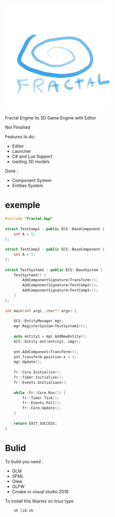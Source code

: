 <p align="left">
  <img src="res/Graphics/Logo.png" width="350" height="350">
</p>

Fractal Engine its 3D Game Engine with Editor

Not Finished

Features to do:

* Editor
* Launcher
* C# and Lua Support
* loading 3D models

Done :
* Component System
* Entities System

# exemple

```cpp
#include "fractal.hpp"

struct TestComp1 : public ECS::BaseComponent {
	int A = 5;
};

struct TestComp2 : public ECS::BaseComponent {
	int A = 5;
};

struct TestSystem1 : public ECS::BaseSystem {
	TestSystem3() {
		AddComponentSignature<Transform>();
		AddComponentSignature<TestComp2>();
		AddComponentSignature<TestComp1>();
	}
};

int main(int argc, char** argv) {

	ECS::EntityManager mgr;
	mgr.RegisterSystem<TestSystem1>();

	auto entity1 = mgr.AddNewEntity();
	ECS::Entity ent(entity1, &mgr);

	ent.AddComponent<Transform>();
	ent.Transform.position.x = 1;
	mgr.Update();

	fr::Core.Initialize();
	fr::Timer.Initialize();
	fr::Events.Initialiaze();

	while (fr::Core.Run()) {
		fr::Timer.Tick();
		fr::Events.Poll();
		fr::Core.Update();
	}

	return EXIT_SUCCESS;
}
```
# Bulid

To bulid you need :

* GLM
* SFML
* Glew
* GLFW
* Cmake or visual studio 2019

To install this libaries on linux type

        sh lib.sh
